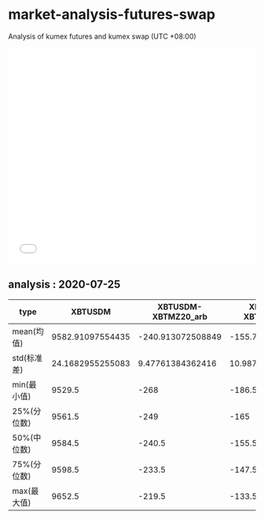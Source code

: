 # market-analysis-futures-swap
Analysis of kumex futures and kumex swap (UTC +08:00)

<iframe width="100%" height="440" src="./data.html" frameborder="no" border="0" scrolling="no"></iframe>

## analysis : 2020-07-25

type|XBTUSDM|XBTUSDM-XBTMZ20_arb|XBTUSDM-XBTMU20_arb|
---|---|---|---
mean(均值) | 9582.91097554435 | -240.913072508849 | -155.719079159069
std(标准差) | 24.1682955255083 | 9.47761384362416 | 10.9871406393639
min(最小值) | 9529.5 | -268 | -186.5
25%(分位数) | 9561.5 | -249 | -165
50%(中位数) | 9584.5 | -240.5 | -155.5
75%(分位数) | 9598.5 | -233.5 | -147.5
max(最大值) | 9652.5 | -219.5 | -133.5
